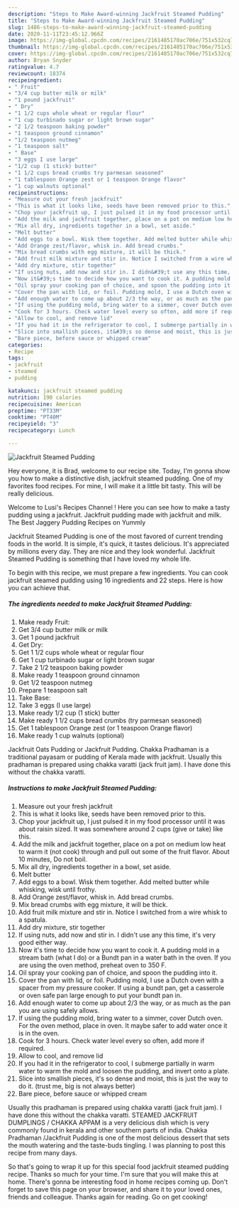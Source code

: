 ```yaml
---
description: "Steps to Make Award-winning Jackfruit Steamed Pudding"
title: "Steps to Make Award-winning Jackfruit Steamed Pudding"
slug: 1486-steps-to-make-award-winning-jackfruit-steamed-pudding
date: 2020-11-11T23:45:12.966Z
image: https://img-global.cpcdn.com/recipes/2161485170ac706e/751x532cq70/jackfruit-steamed-pudding-recipe-main-photo.jpg
thumbnail: https://img-global.cpcdn.com/recipes/2161485170ac706e/751x532cq70/jackfruit-steamed-pudding-recipe-main-photo.jpg
cover: https://img-global.cpcdn.com/recipes/2161485170ac706e/751x532cq70/jackfruit-steamed-pudding-recipe-main-photo.jpg
author: Bryan Snyder
ratingvalue: 4.7
reviewcount: 18374
recipeingredient:
- " Fruit"
- "3/4 cup butter milk or milk"
- "1 pound jackfruit"
- " Dry"
- "1 1/2 cups whole wheat or regular flour"
- "1 cup turbinado sugar or light brown sugar"
- "2 1/2 teaspoon baking powder"
- "1 teaspoon ground cinnamon"
- "1/2 teaspoon nutmeg"
- "1 teaspoon salt"
- " Base"
- "3 eggs I use large"
- "1/2 cup (1 stick) butter"
- "1 1/2 cups bread crumbs try parmesan seasoned"
- "1 tablespoon Orange zest or 1 teaspoon Orange flavor"
- "1 cup walnuts optional"
recipeinstructions:
- "Measure out your fresh jackfruit"
- "This is what it looks like, seeds have been removed prior to this."
- "Chop your jackfruit up, I just pulsed it in my food processor until it was about raisin sized. It was somewhere around 2 cups (give or take) like this."
- "Add the milk and jackfruit together, place on a pot on medium low heat to warm it (not cook) through and pull out some of the fruit flavor. About 10 minutes, Do not boil."
- "Mix all dry, ingredients together in a bowl, set aside."
- "Melt butter"
- "Add eggs to a bowl. Wisk them together. Add melted butter while whisking, wisk until frothy."
- "Add Orange zest/flavor, whisk in. Add bread crumbs."
- "Mix bread crumbs with egg mixture, it will be thick."
- "Add fruit milk mixture and stir in. Notice I switched from a wire whisk to a spatula."
- "Add dry mixture, stir together"
- "If using nuts, add now and stir in. I didn&#39;t use any this time, it&#39;s very good either way."
- "Now it&#39;s time to decide how you want to cook it. A pudding mold in a stream bath (what I do) or a Bundt pan in a water bath in the oven. If you are using the oven method, preheat oven to 350 F."
- "Oil spray your cooking pan of choice, and spoon the pudding into it."
- "Cover the pan with lid, or foil. Pudding mold, I use a Dutch oven with a spacer from my pressure cooker. If using a bundt pan, get a casserole or oven safe pan large enough to put your bundt pan in."
- "Add enough water to come up about 2/3 the way, or as much as the pan you are using safely allows."
- "If using the pudding mold, bring water to a simmer, cover Dutch oven. For the oven method, place in oven. It maybe safer to add water once it is in the oven."
- "Cook for 3 hours. Check water level every so often, add more if required."
- "Allow to cool, and remove lid"
- "If you had it in the refrigerator to cool, I submerge partially in warm water to warm the mold and loosen the pudding, and invert onto a plate."
- "Slice into smallish pieces, it&#39;s so dense and moist, this is just the way to do it. (trust me, big is not always better)"
- "Bare piece, before sauce or whipped cream"
categories:
- Recipe
tags:
- jackfruit
- steamed
- pudding

katakunci: jackfruit steamed pudding 
nutrition: 190 calories
recipecuisine: American
preptime: "PT33M"
cooktime: "PT40M"
recipeyield: "3"
recipecategory: Lunch

---
```



![Jackfruit Steamed Pudding](https://img-global.cpcdn.com/recipes/2161485170ac706e/751x532cq70/jackfruit-steamed-pudding-recipe-main-photo.jpg)

Hey everyone, it is Brad, welcome to our recipe site. Today, I'm gonna show you how to make a distinctive dish, jackfruit steamed pudding. One of my favorites food recipes. For mine, I will make it a little bit tasty. This will be really delicious.

Welcome to Lusi&#39;s Recipes Channel ! Here you can see how to make a tasty pudding using a jackfruit. Jackfruit pudding made with jackfruit and milk. The Best Jaggery Pudding Recipes on Yummly

Jackfruit Steamed Pudding is one of the most favored of current trending foods in the world. It is simple, it's quick, it tastes delicious. It's appreciated by millions every day. They are nice and they look wonderful. Jackfruit Steamed Pudding is something that I have loved my whole life.


To begin with this recipe, we must prepare a few ingredients. You can cook jackfruit steamed pudding using 16 ingredients and 22 steps. Here is how you can achieve that.

<!--inarticleads1-->

##### The ingredients needed to make Jackfruit Steamed Pudding:

1. Make ready  Fruit:
1. Get 3/4 cup butter milk or milk
1. Get 1 pound jackfruit
1. Get  Dry:
1. Get 1 1/2 cups whole wheat or regular flour
1. Get 1 cup turbinado sugar or light brown sugar
1. Take 2 1/2 teaspoon baking powder
1. Make ready 1 teaspoon ground cinnamon
1. Get 1/2 teaspoon nutmeg
1. Prepare 1 teaspoon salt
1. Take  Base:
1. Take 3 eggs (I use large)
1. Make ready 1/2 cup (1 stick) butter
1. Make ready 1 1/2 cups bread crumbs (try parmesan seasoned)
1. Get 1 tablespoon Orange zest (or 1 teaspoon Orange flavor)
1. Make ready 1 cup walnuts (optional)


Jackfruit Oats Pudding or Jackfruit Pudding. Chakka Pradhaman is a traditional payasam or pudding of Kerala made with jackfruit. Usually this pradhaman is prepared using chakka varatti (jack fruit jam). I have done this without the chakka varatti. 

<!--inarticleads2-->

##### Instructions to make Jackfruit Steamed Pudding:

1. Measure out your fresh jackfruit
1. This is what it looks like, seeds have been removed prior to this.
1. Chop your jackfruit up, I just pulsed it in my food processor until it was about raisin sized. It was somewhere around 2 cups (give or take) like this.
1. Add the milk and jackfruit together, place on a pot on medium low heat to warm it (not cook) through and pull out some of the fruit flavor. About 10 minutes, Do not boil.
1. Mix all dry, ingredients together in a bowl, set aside.
1. Melt butter
1. Add eggs to a bowl. Wisk them together. Add melted butter while whisking, wisk until frothy.
1. Add Orange zest/flavor, whisk in. Add bread crumbs.
1. Mix bread crumbs with egg mixture, it will be thick.
1. Add fruit milk mixture and stir in. Notice I switched from a wire whisk to a spatula.
1. Add dry mixture, stir together
1. If using nuts, add now and stir in. I didn&#39;t use any this time, it&#39;s very good either way.
1. Now it&#39;s time to decide how you want to cook it. A pudding mold in a stream bath (what I do) or a Bundt pan in a water bath in the oven. If you are using the oven method, preheat oven to 350 F.
1. Oil spray your cooking pan of choice, and spoon the pudding into it.
1. Cover the pan with lid, or foil. Pudding mold, I use a Dutch oven with a spacer from my pressure cooker. If using a bundt pan, get a casserole or oven safe pan large enough to put your bundt pan in.
1. Add enough water to come up about 2/3 the way, or as much as the pan you are using safely allows.
1. If using the pudding mold, bring water to a simmer, cover Dutch oven. For the oven method, place in oven. It maybe safer to add water once it is in the oven.
1. Cook for 3 hours. Check water level every so often, add more if required.
1. Allow to cool, and remove lid
1. If you had it in the refrigerator to cool, I submerge partially in warm water to warm the mold and loosen the pudding, and invert onto a plate.
1. Slice into smallish pieces, it&#39;s so dense and moist, this is just the way to do it. (trust me, big is not always better)
1. Bare piece, before sauce or whipped cream


Usually this pradhaman is prepared using chakka varatti (jack fruit jam). I have done this without the chakka varatti. STEAMED JACKFRUIT DUMPLINGS / CHAKKA APPAM is a very delicious dish which is very commonly found in kerala and other southern parts of india. Chakka Pradhaman /Jackfruit Pudding is one of the most delicious dessert that sets the mouth watering and the taste-buds tingling. I was planning to post this recipe from many days. 

So that's going to wrap it up for this special food jackfruit steamed pudding recipe. Thanks so much for your time. I'm sure that you will make this at home. There's gonna be interesting food in home recipes coming up. Don't forget to save this page on your browser, and share it to your loved ones, friends and colleague. Thanks again for reading. Go on get cooking!
